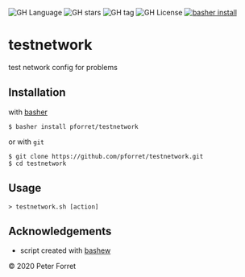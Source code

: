 ![GH Language](https://img.shields.io/github/languages/top/pforret/testnetwork)
![GH stars](https://img.shields.io/github/stars/pforret/testnetwork)
![GH tag](https://img.shields.io/github/v/tag/pforret/testnetwork)
![GH License](https://img.shields.io/github/license/pforret/testnetwork)
[![basher install](https://img.shields.io/badge/basher-install-white?logo=gnu-bash&style=flat)](https://basher.gitparade.com/package/)

# testnetwork

test network config for problems

## Installation

with [basher](https://github.com/basherpm/basher)

	$ basher install pforret/testnetwork

or with `git`

	$ git clone https://github.com/pforret/testnetwork.git
	$ cd testnetwork

## Usage

	> testnetwork.sh [action]

## Acknowledgements

* script created with [bashew](https://github.com/pforret/bashew)

&copy; 2020 Peter Forret